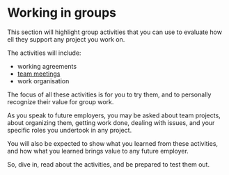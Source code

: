# Working in groups

This section will highlight group activities that you can use to evaluate how ell they support any project you work on.

The activities will include:

- working agreements
- [team meetings](../Working_in_groups/Meetings.md)
- work organisation

The focus of all these activities is for you to try them, and to personally recognize their value for group work.

As you speak to future employers, you may be asked about team projects, about organizing them, getting work done, dealing with issues, and your specific roles you undertook in any project.

You will also be expected to show what you learned from these activities, and how what you learned brings value to any future employer.

So, dive in, read about the activities, and be prepared to test them out.
